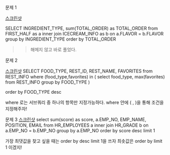 문제 1

[스크린샷](./스크린샷/5주차%20문제%201.png)

SELECT INGREDIENT_TYPE, sum(TOTAL_ORDER) as TOTAL_ORDER
from FIRST_HALF as a
inner join ICECREAM_INFO as b on
a.FLAVOR = b.FLAVOR
group by INGREDIENT_TYPE
order by TOTAL_ORDER

>> 해메지 않고 바로 풀었다. 

문제 2

[스크린샷](./스크린샷/5주차%20문제%202.png)
SELECT FOOD_TYPE, REST_ID, REST_NAME, FAVORITES
from REST_INFO
where (food_type,favorites) in (
    select food_type, max(favorites) from REST_INFO 
group by FOOD_TYPE )
    
order by FOOD_TYPE desc

where 로는 서브쿼리 중 하나의 항목만 지정가능하다.
where 안에 ( , )을 통해 조건을 지정해주자!


문제 3
[스크린샷](./스크린샷/5주차%20문제%203.png)
select sum(score) as score, a.EMP_NO, EMP_NAME, POSITION, EMAIL
from HR_EMPLOYEES a
inner join HR_GRADE b
on a.EMP_NO = b.EMP_NO
group by a.EMP_NO 
order by score desc
limit 1

가장 최댓값을 찾고 싶을 때는 order by desc limit 1을 쓰자
최솟값은 order by limit 1 이겠지!